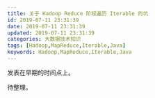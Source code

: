 ```yaml
---
title: 关于 Hadoop Reduce 阶段遍历 Iterable 的坑
id: 2019-07-11 23:31:39
date: 2019-07-11 23:31:39
updated: 2019-07-11 23:31:39
categories: 大数据技术知识
tags: [Hadoop,MapReduce,Iterable,Java]
keywords: Hadoop,MapReduce,Iterable,Java
---
```



发表在早期的时间点上。


<!-- more -->


待整理。


